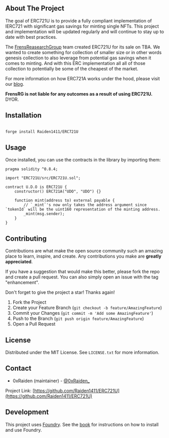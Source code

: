 <!-- ABOUT THE PROJECT -->

## About The Project

The goal of ERC721U is to provide a fully compliant implementation of IERC721 with significant gas savings for minting single NFTs. This project and implementation will be updated regularly and will continue to stay up to date with best practices.

The [FrensReasearchGroup](https://twitter.com/FrensRG) team created ERC721U for its sale on TBA. We wanted to create something for collection of smaller size or in other words genesis collection to also leverage from potential gas savings when it comes to minting. And with this ERC implementation all all of those collection to potentially be some of the cheapest of the market.

For more information on how ERC721A works under the hood, please visit our [blog](MEDIUM_ARITICLE_HERE).

**FrensRG is not liable for any outcomes as a result of using ERC721U.** DYOR.

## Installation

```sh

forge install Raiden1411/ERC721U

```

<!-- USAGE EXAMPLES -->

## Usage

Once installed, you can use the contracts in the library by importing them:

```solidity
pragma solidity ^0.8.4;

import "ERC721U/src/ERC721U.sol";

contract U.D.O is ERC721U {
    constructor() ERC721A("UDO", "UDO") {}

    function mint(address to) external payable {
        // `_mint`'s now only takes the address argument since `tokenId` will be the uint160 representation of the minting address.
        _mint(msg.sender);
    }
}
```

<!-- CONTRIBUTING -->

## Contributing

Contributions are what make the open source community such an amazing place to learn, inspire, and create. Any contributions you make are **greatly appreciated**.

If you have a suggestion that would make this better, please fork the repo and create a pull request. You can also simply open an issue with the tag "enhancement".

Don't forget to give the project a star! Thanks again!

1. Fork the Project
2. Create your Feature Branch (`git checkout -b feature/AmazingFeature`)
3. Commit your Changes (`git commit -m 'Add some AmazingFeature'`)
4. Push to the Branch (`git push origin feature/AmazingFeature`)
5. Open a Pull Request

<!-- LICENSE -->

## License

Distributed under the MIT License. See `LICENSE.txt` for more information.

<!-- CONTACT -->

## Contact
- 0xRaiden (maintainer) - [@0xRaiden_](https://twitter.com/0xRaiden_)

Project Link: [https://github.com/Raiden1411/ERC721U](https://github.com/Raiden1411/ERC721U)


## Development

This project uses [Foundry](https://getfoundry.sh). See the [book](https://book.getfoundry.sh/getting-started/installation.html) for instructions on how to install and use Foundry.
